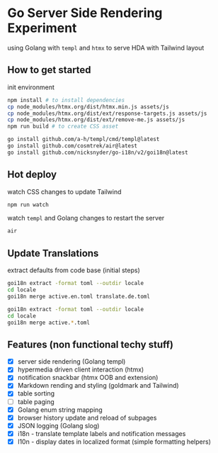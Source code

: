 # Go Server Side Rendering Experiment

using Golang with `templ` and `htmx` to serve HDA with Tailwind layout

## How to get started

init environment

```sh
npm install # to install dependencies
cp node_modules/htmx.org/dist/htmx.min.js assets/js
cp node_modules/htmx.org/dist/ext/response-targets.js assets/js
cp node_modules/htmx.org/dist/ext/remove-me.js assets/js
npm run build # to create CSS asset

go install github.com/a-h/templ/cmd/templ@latest
go install github.com/cosmtrek/air@latest
go install github.com/nicksnyder/go-i18n/v2/goi18n@latest
```

## Hot deploy

watch CSS changes to update Tailwind

```sh
npm run watch
```

watch `templ` and Golang changes to restart the server

```sh
air
```

## Update Translations

extract defaults from code base (initial steps)

```sh
goi18n extract -format toml --outdir locale
cd locale
goi18n merge active.en.toml translate.de.toml
```

```sh
goi18n extract -format toml --outdir locale
cd locale
goi18n merge active.*.toml
```

## Features (non functional techy stuff)

- [x] server side rendering (Golang templ)
- [x] hypermedia driven client interaction (htmx)
- [x] notification snackbar (htmx OOB and extension)
- [x] Markdown rending and styling (goldmark and Tailwind)
- [x] table sorting
- [ ] table paging
- [x] Golang enum string mapping
- [x] browser history update and reload of subpages
- [x] JSON logging (Golang slog)
- [x] i18n - translate template labels and notification messages
- [x] l10n - display dates in localized format (simple formatting helpers)
